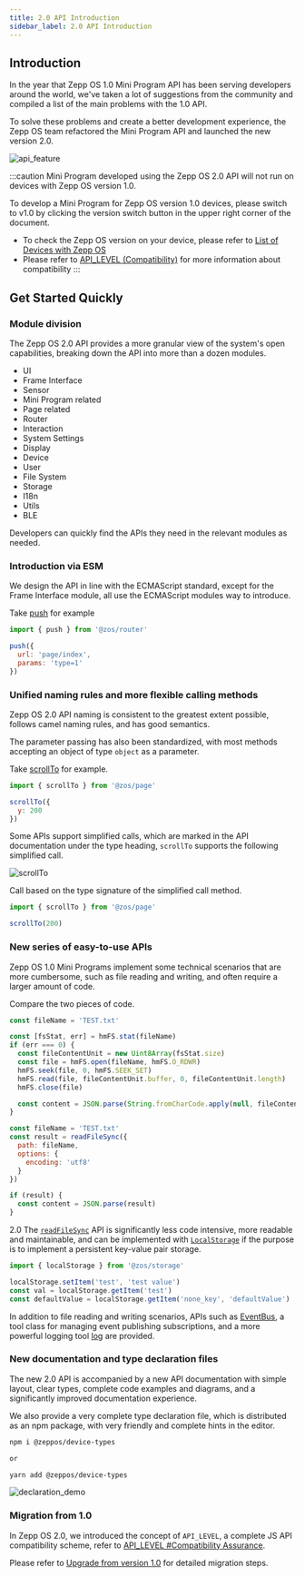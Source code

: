 ```yaml
---
title: 2.0 API Introduction
sidebar_label: 2.0 API Introduction
---
```


## Introduction

In the year that Zepp OS 1.0 Mini Program API has been serving developers around the world, we've taken a lot of suggestions from the community and compiled a list of the main problems with the 1.0 API.

To solve these problems and create a better development experience, the Zepp OS team refactored the Mini Program API and launched the new version 2.0.

![api_feature](/img/docs/guides/version_info/api_feature.jpg)

:::caution
Mini Program developed using the Zepp OS 2.0 API will not run on devices with Zepp OS version 1.0.

To develop a Mini Program for Zepp OS version 1.0 devices, please switch to v1.0 by clicking the version switch button in the upper right corner of the document.

- To check the Zepp OS version on your device, please refer to [List of Devices with Zepp OS](../../reference/related-resources/device-list.mdx)
- Please refer to [API_LEVEL (Compatibility)](../framework/device/compatibility.md) for more information about compatibility
:::

## Get Started Quickly

### Module division

The Zepp OS 2.0 API provides a more granular view of the system's open capabilities, breaking down the API into more than a dozen modules.

- UI
- Frame Interface
- Sensor
- Mini Program related
- Page related
- Router
- Interaction
- System Settings
- Display
- Device
- User
- File System
- Storage
- I18n
- Utils
- BLE

Developers can quickly find the APIs they need in the relevant modules as needed.

### Introduction via ESM

We design the API in line with the ECMAScript standard, except for the Frame Interface module, all use the ECMAScript modules way to introduce.

Take [push](../../reference/device-app-api/newAPI/router/push.mdx) for example

```js
import { push } from '@zos/router'

push({
  url: 'page/index',
  params: 'type=1'
})
```

### Unified naming rules and more flexible calling methods

Zepp OS 2.0 API naming is consistent to the greatest extent possible, follows camel naming rules, and has good semantics.

The parameter passing has also been standardized, with most methods accepting an object of type `object` as a parameter.

Take [scrollTo](../../reference/device-app-api/newAPI/page/scrollTo.mdx) for example.

```js
import { scrollTo } from '@zos/page'

scrollTo({
  y: 200
})
```

Some APIs support simplified calls, which are marked in the API documentation under the type heading, `scrollTo` supports the following simplified call.

![scrollTo](/img/docs/guides/version_info/scrollTo.jpg)

Call based on the type signature of the simplified call method.

```js
import { scrollTo } from '@zos/page'

scrollTo(200)
```

### New series of easy-to-use APIs

Zepp OS 1.0 Mini Programs implement some technical scenarios that are more cumbersome, such as file reading and writing, and often require a larger amount of code.

Compare the two pieces of code.

```js title="1.0 API"
const fileName = 'TEST.txt'

const [fsStat, err] = hmFS.stat(fileName)
if (err === 0) {
  const fileContentUnit = new Uint8Array(fsStat.size)
  const file = hmFS.open(fileName, hmFS.O_RDWR)
  hmFS.seek(file, 0, hmFS.SEEK_SET)
  hmFS.read(file, fileContentUnit.buffer, 0, fileContentUnit.length)
  hmFS.close(file)

  const content = JSON.parse(String.fromCharCode.apply(null, fileContentUnit))
}
```

```js title="2.0 API"
const fileName = 'TEST.txt'
const result = readFileSync({
  path: fileName,
  options: {
    encoding: 'utf8'
  }
})

if (result) {
  const content = JSON.parse(result)
}
```

2.0 The [`readFileSync`](../../reference/device-app-api/newAPI/fs/readFileSync.mdx) API is significantly less code intensive, more readable and maintainable, and can be implemented with [`LocalStorage`](../../reference/device-app-api/newAPI/storage/localStorage.mdx) if the purpose is to implement a persistent key-value pair storage.

```js title="page.js"
import { localStorage } from '@zos/storage'

localStorage.setItem('test', 'test value')
const val = localStorage.getItem('test')
const defaultValue = localStorage.getItem('none_key', 'defaultValue')
```

In addition to file reading and writing scenarios, APIs such as [EventBus](../../reference/device-app-api/newAPI/utils/EventBus.mdx), a tool class for managing event publishing subscriptions, and a more powerful logging tool [log](../../reference/device-app-api/newAPI/utils/log.mdx) are provided.

### New documentation and type declaration files

The new 2.0 API is accompanied by a new API documentation with simple layout, clear types, complete code examples and diagrams, and a significantly improved documentation experience.

We also provide a very complete type declaration file, which is distributed as an npm package, with very friendly and complete hints in the editor.

```sh
npm i @zeppos/device-types

or

yarn add @zeppos/device-types
```

![declaration_demo](/img/docs/guides/version_info/declaration.gif)

### Migration from 1.0

In Zepp OS 2.0, we introduced the concept of `API_LEVEL`, a complete JS API compatibility scheme, refer to [API_LEVEL #Compatibility Assurance](../framework/device/compatibility.md#compatibility-guarantee).

Please refer to [Upgrade from version 1.0](migration-guide.md) for detailed migration steps.
